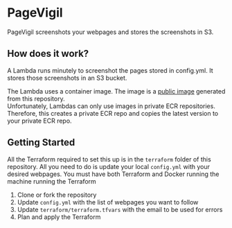 # PageVigil
PageVigil screenshots your webpages and stores the screenshots in S3.

## How does it work?
A Lambda runs minutely to screenshot the pages stored in config.yml.
It stores those screenshots in an S3 bucket.

The Lambda uses a container image. The image is a [public image](https://gallery.ecr.aws/m5e2w3a9/pagevigil) generated from this repository.  
Unfortunately, Lambdas can only use images in private ECR repositories.
Therefore, this creates a private ECR repo and copies the latest version to your private ECR repo.

## Getting Started
All the Terraform required to set this up is in the `terraform` folder of this repository.
All you need to do is update your local `config.yml` with your desired webpages.
You must have both Terraform and Docker running the machine running the Terraform

1. Clone or fork the repository
2. Update `config.yml` with the list of webpages you want to follow
3. Update `terraform/terraform.tfvars` with the email to be used for errors
4. Plan and apply the Terraform

